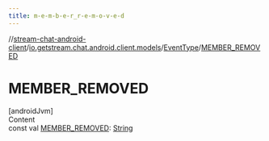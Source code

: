 ```yaml
---
title: m-e-m-b-e-r_r-e-m-o-v-e-d
---
```

//[stream-chat-android-client](../../../index.md)/[io.getstream.chat.android.client.models](../index.md)/[EventType](index.md)/[MEMBER_REMOVED](MEMBER_REMOVED.md)



# MEMBER_REMOVED  
[androidJvm]  
Content  
const val [MEMBER_REMOVED](MEMBER_REMOVED.md): [String](https://kotlinlang.org/api/latest/jvm/stdlib/kotlin/-string/index.html)  




